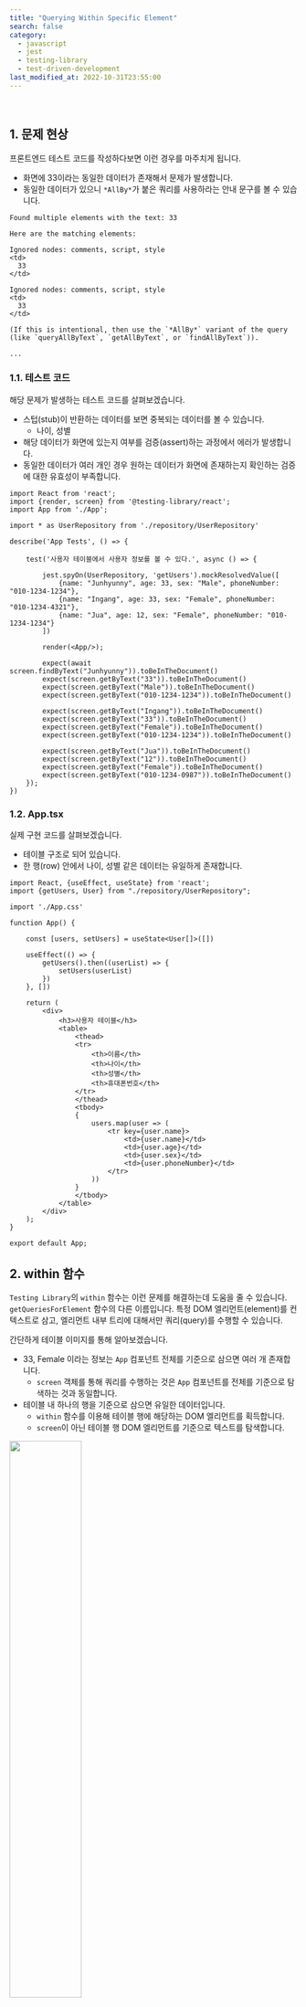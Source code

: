 ```yaml
---
title: "Querying Within Specific Element"
search: false
category:
  - javascript
  - jest
  - testing-library
  - test-driven-development
last_modified_at: 2022-10-31T23:55:00
---
```


<br>

## 1. 문제 현상

프론트엔드 테스트 코드를 작성하다보면 이런 경우를 마주치게 됩니다. 

* 화면에 33이라는 동일한 데이터가 존재해서 문제가 발생합니다.
* 동일한 데이터가 있으니 `*AllBy*`가 붙은 쿼리를 사용하라는 안내 문구를 볼 수 있습니다.

```
Found multiple elements with the text: 33

Here are the matching elements:

Ignored nodes: comments, script, style
<td>
  33
</td>

Ignored nodes: comments, script, style
<td>
  33
</td>

(If this is intentional, then use the `*AllBy*` variant of the query (like `queryAllByText`, `getAllByText`, or `findAllByText`)).

...

```

### 1.1. 테스트 코드

해당 문제가 발생하는 테스트 코드를 살펴보겠습니다.

* 스텁(stub)이 반환하는 데이터를 보면 중복되는 데이터를 볼 수 있습니다.
    * 나이, 성별
* 해당 데이터가 화면에 있는지 여부를 검증(assert)하는 과정에서 에러가 발생합니다.
* 동일한 데이터가 여러 개인 경우 원하는 데이터가 화면에 존재하는지 확인하는 검증에 대한 유효성이 부족합니다.

```tsx
import React from 'react';
import {render, screen} from '@testing-library/react';
import App from './App';

import * as UserRepository from './repository/UserRepository'

describe('App Tests', () => {

    test('사용자 테이블에서 사용자 정보를 볼 수 있다.', async () => {

        jest.spyOn(UserRepository, 'getUsers').mockResolvedValue([
            {name: "Junhyunny", age: 33, sex: "Male", phoneNumber: "010-1234-1234"},
            {name: "Ingang", age: 33, sex: "Female", phoneNumber: "010-1234-4321"},
            {name: "Jua", age: 12, sex: "Female", phoneNumber: "010-1234-1234"}
        ])

        render(<App/>);

        expect(await screen.findByText("Junhyunny")).toBeInTheDocument()
        expect(screen.getByText("33")).toBeInTheDocument()
        expect(screen.getByText("Male")).toBeInTheDocument()
        expect(screen.getByText("010-1234-1234")).toBeInTheDocument()

        expect(screen.getByText("Ingang")).toBeInTheDocument()
        expect(screen.getByText("33")).toBeInTheDocument()
        expect(screen.getByText("Female")).toBeInTheDocument()
        expect(screen.getByText("010-1234-1234")).toBeInTheDocument()

        expect(screen.getByText("Jua")).toBeInTheDocument()
        expect(screen.getByText("12")).toBeInTheDocument()
        expect(screen.getByText("Female")).toBeInTheDocument()
        expect(screen.getByText("010-1234-0987")).toBeInTheDocument()
    });
})
```

### 1.2. App.tsx 

실제 구현 코드를 살펴보겠습니다. 

* 테이블 구조로 되어 있습니다.
* 한 행(row) 안에서 나이, 성별 같은 데이터는 유일하게 존재합니다.

```tsx
import React, {useEffect, useState} from 'react';
import {getUsers, User} from "./repository/UserRepository";

import './App.css'

function App() {

    const [users, setUsers] = useState<User[]>([])

    useEffect(() => {
        getUsers().then((userList) => {
            setUsers(userList)
        })
    }, [])

    return (
        <div>
            <h3>사용자 테이블</h3>
            <table>
                <thead>
                <tr>
                    <th>이름</th>
                    <th>나이</th>
                    <th>성별</th>
                    <th>휴대폰번호</th>
                </tr>
                </thead>
                <tbody>
                {
                    users.map(user => (
                        <tr key={user.name}>
                            <td>{user.name}</td>
                            <td>{user.age}</td>
                            <td>{user.sex}</td>
                            <td>{user.phoneNumber}</td>
                        </tr>
                    ))
                }
                </tbody>
            </table>
        </div>
    );
}

export default App;
```

## 2. within 함수 

`Testing Library`의 `within` 함수는 이런 문제를 해결하는데 도움을 줄 수 있습니다. 
`getQueriesForElement` 함수의 다른 이름입니다. 
특정 DOM 엘리먼트(element)를 컨텍스트로 삼고, 엘리먼트 내부 트리에 대해서만 쿼리(query)를 수행할 수 있습니다. 

간단하게 테이블 이미지를 통해 알아보겠습니다. 

* 33, Female 이라는 정보는 `App` 컴포넌트 전체를 기준으로 삼으면 여러 개 존재합니다.
    * `screen` 객체를 통해 쿼리를 수행하는 것은 `App` 컴포넌트를 전체를 기준으로 탐색하는 것과 동일합니다.
* 테이블 내 하나의 행을 기준으로 삼으면 유일한 데이터입니다.
    * `within` 함수를 이용해 테이블 행에 해당하는 DOM 엘리먼트를 획득합니다.
    * `screen`이 아닌 테이블 행 DOM 엘리먼트를 기준으로 텍스트를 탐색합니다.

<p align="left">
    <img src="/images/querying-within-specific-element-1.JPG" width="50%" class="image__border">
</p>

### 2.2. 수정된 테스트 코드

다음과 같이 테스트 코드를 수정할 수 있습니다.

* `ESLint`에 감지되어 `parentElement`에 직접 접근하지 않고, 디스트럭쳐링(destructuring)하였습니다.
    * `screen.getByText("Junhyunny").parentElement` 처럼 직접 접근도 가능합니다.
* 각 행에 사용자 이름을 기준으로 부모 엘리먼트를 구합니다.
* `within` 함수를 이용해 부모 엘리먼트를 기준으로 쿼리를 수행할 수 있는 객체를 만듭니다.
* 테이블 각 행을 기준으로 쿼리를 수행합니다.

```tsx
import React from 'react';
import {render, screen, within} from '@testing-library/react';
import App from './App';

import * as UserRepository from './repository/UserRepository'

describe('App Tests', () => {

    test('사용자 테이블에서 사용자 정보를 볼 수 있다.', async () => {

        jest.spyOn(UserRepository, 'getUsers').mockResolvedValue([
            {name: "Junhyunny", age: 33, sex: "Male", phoneNumber: "010-1234-1234"},
            {name: "Ingang", age: 33, sex: "Female", phoneNumber: "010-1234-4321"},
            {name: "Jua", age: 12, sex: "Female", phoneNumber: "010-1234-1234"}
        ])

        render(<App/>);

        expect(await screen.findByText("Junhyunny")).toBeInTheDocument()
        const {parentElement: firstRowElement} = screen.getByText("Junhyunny");
        const firstRow = within(firstRowElement!)
        expect(firstRow.getByText("33")).toBeInTheDocument()
        expect(firstRow.getByText("Male")).toBeInTheDocument()
        expect(firstRow.getByText("010-1234-1234")).toBeInTheDocument()

        expect(screen.getByText("Ingang")).toBeInTheDocument()
        const {parentElement: secondRowElement} = screen.getByText("Ingang");
        const secondRow = within(secondRowElement!)
        expect(secondRow.getByText("33")).toBeInTheDocument()
        expect(secondRow.getByText("Female")).toBeInTheDocument()
        expect(secondRow.getByText("010-1234-4321")).toBeInTheDocument()

        expect(screen.getByText("Jua")).toBeInTheDocument()
        const {parentElement: thirdRowElement} = screen.getByText("Jua");
        const thirdRow = within(thirdRowElement!)
        expect(thirdRow.getByText("12")).toBeInTheDocument()
        expect(thirdRow.getByText("Female")).toBeInTheDocument()
        expect(thirdRow.getByText("010-1234-1234")).toBeInTheDocument()
    });
})
```

#### TEST CODE REPOSITORY

* <https://github.com/Junhyunny/blog-in-action/tree/master/2022-10-31-querying-within-specific-element>

#### REFERENCE

* <https://testing-library.com/docs/dom-testing-library/api-within>
* <https://stackoverflow.com/questions/64669436/how-to-make-queries-in-jest-test-within-context-of-particular-element>